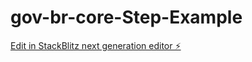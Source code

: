 # gov-br-core-Step-Example

[Edit in StackBlitz next generation editor ⚡️](https://stackblitz.com/~/github.com/DEXTERNATAN/gov-br-core-Step-Example)